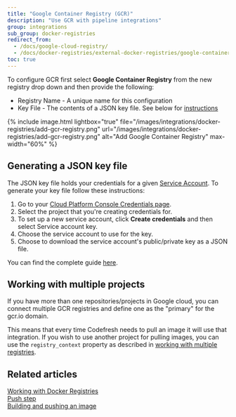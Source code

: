 ```yaml
---
title: "Google Container Registry (GCR)"
description: "Use GCR with pipeline integrations"
group: integrations
sub_group: docker-registries
redirect_from:
  - /docs/google-cloud-registry/
  - /docs/docker-registries/external-docker-registries/google-container-registry/
toc: true
---
```

To configure GCR first select **Google Container Registry** from the new registry drop down and then provide the following:

* Registry Name - A unique name for this configuration
* Key File - The contents of a JSON key file. See below for [instructions](#section-generating-a-json-key-file)

{% include image.html 
	lightbox="true" 
	file="/images/integrations/docker-registries/add-gcr-registry.png" 
	url="/images/integrations/docker-registries/add-gcr-registry.png" 
	alt="Add Google Container Registry" 
	max-width="60%" %}

## Generating a JSON key file
The JSON key file holds your credentials for a given [Service Account](https://cloud.google.com/compute/docs/access/service-accounts). To generate your key file follow these instructions:

1. Go to your [Cloud Platform Console Credentials page](https://console.cloud.google.com/apis/credentials).
2. Select the project that you're creating credentials for.
3. To set up a new service account, click **Create credentials** and then select Service account key.
4. Choose the service account to use for the key.
5. Choose to download the service account's public/private key as a JSON file.

You can find the complete guide [here](https://support.google.com/cloud/answer/6158849#serviceaccounts).

## Working with multiple projects

If you have more than one repositories/projects in Google cloud, you can connect multiple GCR registries and define one as the "primary" for the gcr.io domain.

This means that every time Codefresh needs to pull an image it will use that integration. If you wish to use another project for pulling images,
you can use the `registry_context` property as described in [working with multiple registries]({{site.baseurl}}/docs/docker-registries/working-with-docker-registries/#working-with-multiple-registries-with-the-same-domain).


## Related articles
[Working with Docker Registries]({{site.baseurl}}/docs/ci-cd-guides/working-with-docker-registries/)  
[Push step]({{site.baseurl}}/docs/pipelines/steps/push/)  
[Building and pushing an image]({{site.baseurl}}/docs/yaml-examples/examples/build-and-push-an-image/)  